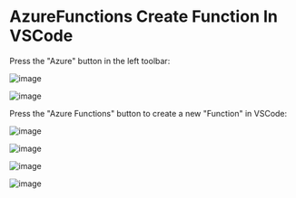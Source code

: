 # AzureFunctions Create Function In VSCode

Press the "Azure" button in the left toolbar:

![image](https://github.com/luiscoco/AzureFunctions_CreateFunctionInVSCode/assets/32194879/27162851-9437-484b-af30-09258d8f877e)

![image](https://github.com/luiscoco/AzureFunctions_CreateFunctionInVSCode/assets/32194879/6cec63de-8ab6-4078-9cc5-d99d62a2a11d)

Press the "Azure Functions" button to create a new "Function" in VSCode:

![image](https://github.com/luiscoco/AzureFunctions_CreateFunctionInVSCode/assets/32194879/81c31c41-1895-4df3-8f1c-df0550584ba0)

![image](https://github.com/luiscoco/AzureFunctions_CreateFunctionInVSCode/assets/32194879/72929080-d297-42f3-9fc0-73b64732d2a2)

![image](https://github.com/luiscoco/AzureFunctions_CreateFunctionInVSCode/assets/32194879/a137e395-bbc1-450f-85ee-3274935d42a7)

![image](https://github.com/luiscoco/AzureFunctions_CreateFunctionInVSCode/assets/32194879/7af8ccd6-99a6-4756-a7ce-244aa6349917)








